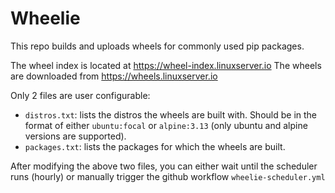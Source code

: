 # Wheelie

This repo builds and uploads wheels for commonly used pip packages.

The wheel index is located at https://wheel-index.linuxserver.io
The wheels are downloaded from https://wheels.linuxserver.io

Only 2 files are user configurable:
- `distros.txt`: lists the distros the wheels are built with. Should be in the format of either `ubuntu:focal` or `alpine:3.13` (only ubuntu and alpine versions are supported).
- `packages.txt`: lists the packages for which the wheels are built.

After modifying the above two files, you can either wait until the scheduler runs (hourly) or manually trigger the github workflow `wheelie-scheduler.yml`
